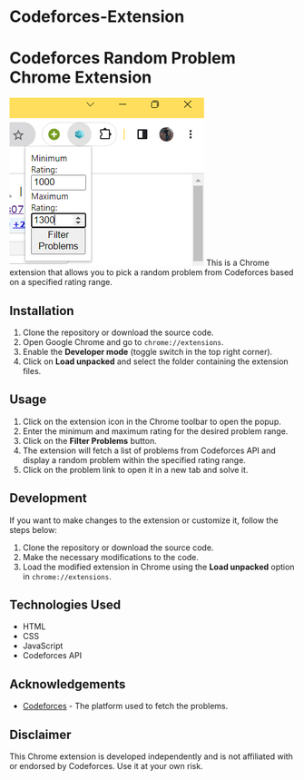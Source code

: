 # Codeforces-Extension
# Codeforces Random Problem Chrome Extension
![Extension Screenshot](cfextension2.png)
This is a Chrome extension that allows you to pick a random problem from Codeforces based on a specified rating range.

## Installation

1. Clone the repository or download the source code.
2. Open Google Chrome and go to `chrome://extensions`.
3. Enable the **Developer mode** (toggle switch in the top right corner).
4. Click on **Load unpacked** and select the folder containing the extension files.

## Usage

1. Click on the extension icon in the Chrome toolbar to open the popup.
2. Enter the minimum and maximum rating for the desired problem range.
3. Click on the **Filter Problems** button.
4. The extension will fetch a list of problems from Codeforces API and display a random problem within the specified rating range.
5. Click on the problem link to open it in a new tab and solve it.

## Development

If you want to make changes to the extension or customize it, follow the steps below:

1. Clone the repository or download the source code.
2. Make the necessary modifications to the code.
3. Load the modified extension in Chrome using the **Load unpacked** option in `chrome://extensions`.

## Technologies Used

- HTML
- CSS
- JavaScript
- Codeforces API

## Acknowledgements

- [Codeforces](https://codeforces.com) - The platform used to fetch the problems.

## Disclaimer

This Chrome extension is developed independently and is not affiliated with or endorsed by Codeforces. Use it at your own risk.

